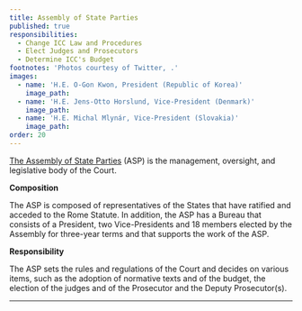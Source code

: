 ```yaml
---
title: Assembly of State Parties
published: true
responsibilities:
  - Change ICC Law and Procedures
  - Elect Judges and Prosecutors
  - Determine ICC's Budget
footnotes: 'Photos courtesy of Twitter, .'
images:
  - name: 'H.E. O-Gon Kwon, President (Republic of Korea)'
    image_path:
  - name: 'H.E. Jens-Otto Horslund, Vice-President (Denmark)'
    image_path:
  - name: 'H.E. Michal Mlynár, Vice-President (Slovakia)'
    image_path:
order: 20
---
```


[The Assembly of State Parties](http://www.icc-cpi.int/en_menus/asp/Pages/asp_home.aspx) (ASP) is the management, oversight, and legislative body of the Court.

**Composition**

<span class="redactor-invisible-space">The ASP is composed of representatives of the States that have ratified and acceded to the Rome Statute. In addition, the ASP has a Bureau that consists of a President, two Vice-Presidents and 18 members elected by the Assembly for three-year terms and that supports the work of the ASP.</span>

<span class="redactor-invisible-space"><span class="redactor-invisible-space"><strong>Responsibility</strong></span></span>

<span class="redactor-invisible-space"><span class="redactor-invisible-space">The ASP sets the rules and regulations of the Court and decides on various items, such as the adoption of normative texts and of the budget, the election of the judges and of the Prosecutor and the Deputy Prosecutor(s). </span></span>

<span class="redactor-invisible-space"><span class="redactor-invisible-space"> </span></span>

---